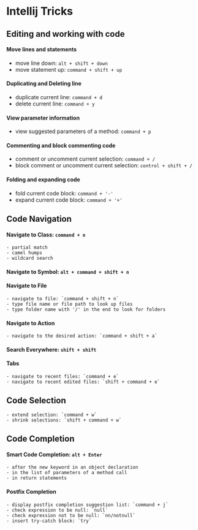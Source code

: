 # Intellij Tricks

## Editing and working with code
#### Move lines and statements
- move line down: `alt + shift + down`
- move statement up: `command + shift + up`

#### Duplicating and Deleting line
- duplicate current line: `command + d`
- delete current line: `command + y`

#### View parameter information
- view suggested parameters of a method: `command + p`

#### Commenting and block commenting code
- comment or uncomment current selection: `command + /`
- block comment or uncomment current selection: `control + shift + /`

#### Folding and expanding code
- fold current code block: `command + '-'`
- expand current code block: `command + '+'`

## Code Navigation
#### Navigate to Class: `command + n`
    - partial match
    - camel humps
    - wildcard search

#### Navigate to Symbol: `alt + command + shift + n`

#### Navigate to File
    - navigate to file: `command + shift + n`
    - type file name or file path to look up files
    - type folder name with '/' in the end to look for folders

#### Navigate to Action
    - navigate to the desired action: `command + shift + a`

#### Search Everywhere: `shift + shift`

#### Tabs
    - navigate to recent files: `command + e`
    - navigate to recent edited files: `shift + command + e`

## Code Selection
    - extend selection: `command + w`
    - shrink selections: `shift + command + w`

## Code Completion
#### Smart Code Completion: `alt + Enter`
    - after the new keyword in an object declaration
    - in the list of parameters of a method call
    - in return statements
#### Postfix Completion
    - display postfix completion suggestion list: `command + j`
    - check expression to be null: `null`
    - check expression not to be null: `nn/notnull`
    - insert try-catch block: `try`
